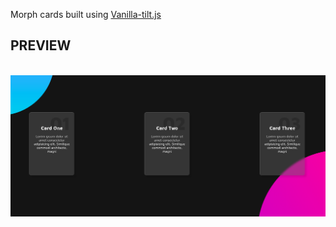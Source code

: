 Morph cards built using <a href="https://micku7zu.github.io/vanilla-tilt.js/">Vanilla-tilt.js</a>
<br>

<h2>PREVIEW</h2>
<br>
<img src="preview.png">
